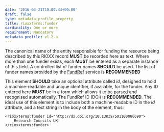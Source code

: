 ```yaml
---
date: '2016-03-21T10:00:43+00:00'
draft: false
type: metadata_profile_property
title: rioxxterms:funder
cardinality: One or more
requirement: Mandatory
metadata_profile: v1-2-a
---
```

The canonical name of the entity responsible for funding the resource being described by this RIOXX record **MUST** be recorded here as text. Where more than one funder exists, each **MUST** be entered as a separate instance of this field. A controlled list of funder names **SHOULD** be used. The list of funder names provided by the [FundRef](http://www.crossref.org/fundref/) service is **RECOMMENDED**

This element **SHOULD** take an optional attribute called *id*, designed to hold a machine-readable and unique identifier, if available, for the funder. Any ID entered here **MUST** be in a form which allows it to be parsed and recognised automatically. The FundRef ID (DOI) is **RECOMMENDED**. The ideal use of this element is to include both a machine-readable ID in the *id* attribute, and a text string in the body of the element, thus:

    <rioxxterms:funder id="http://dx.doi.org/10.13039/501100000690">
        Research Councils UK
    </rioxxterms:funder>
